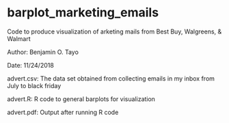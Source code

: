 # barplot_marketing_emails

Code to produce visualization of arketing mails from Best Buy, Walgreens, & Walmart

Author: Benjamin O. Tayo

Date: 11/24/2018

advert.csv: The data set obtained from collecting emails in my inbox from July to black friday

advert.R: R code to general barplots for visualization

advert.pdf: Output after running R code

